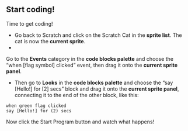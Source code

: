 ## Start coding!

Time to get coding!

* Go back to Scratch and click on the Scratch Cat in the **sprite list**. The cat is now the **current sprite**.
* Go to the **Events** category in the **code blocks palette** and choose the “when [flag symbol] clicked” event, then drag it onto the **current sprite panel**.
* Then go to **Looks** in the **code blocks palette** and choose the “say [Hello!] for [2] secs” block and drag it onto the **current sprite panel**, connecting it to the end of the other block, like this: 

```blocks
when green flag clicked
say [Hello!] for (2) secs
```

Now click the Start Program button and watch what happens!

